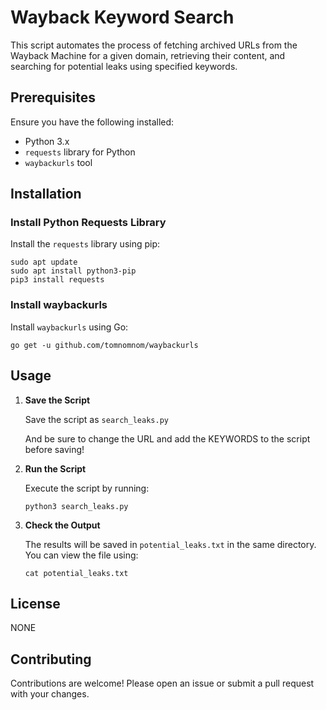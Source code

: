 <!DOCTYPE html>
<html lang="en">
<head>
  <meta charset="UTF-8">
  <meta name="viewport" content="width=device-width, initial-scale=1.0">
</head>
<body>

<h1>Wayback Keyword Search</h1>

<p>This script automates the process of fetching archived URLs from the Wayback Machine for a given domain, retrieving their content, and searching for potential  leaks using specified keywords.</p>

<h2>Prerequisites</h2>
<p>Ensure you have the following installed:</p>
<ul>
  <li>Python 3.x</li>
  <li><code>requests</code> library for Python</li>
  <li><code>waybackurls</code> tool</li>
</ul>

<h2>Installation</h2>

<h3>Install Python Requests Library</h3>
<p>Install the <code>requests</code> library using pip:</p>
<pre><code>sudo apt update
sudo apt install python3-pip
pip3 install requests
</code></pre>

<h3>Install waybackurls</h3>
<p>Install <code>waybackurls</code> using Go:</p>
<pre><code>go get -u github.com/tomnomnom/waybackurls
</code></pre>

<h2>Usage</h2>

<ol>
  <li>
    <p><strong>Save the Script</strong></p>
    <p>Save the script as <code>search_leaks.py</code></p> 
    <p>And be sure to change the URL and add the KEYWORDS to the script before saving!</p>

  </li>
  <li>
    <p><strong>Run the Script</strong></p>
    <p>Execute the script by running:</p>
    <pre><code>python3 search_leaks.py
</code></pre>
  </li>
  <li>
    <p><strong>Check the Output</strong></p>
    <p>The results will be saved in <code>potential_leaks.txt</code> in the same directory. You can view the file using:</p>
    <pre><code>cat potential_leaks.txt
</code></pre>
  </li>
</ol>

<h2>License</h2>
<p>NONE</p>

<h2>Contributing</h2>
<p>Contributions are welcome! Please open an issue or submit a pull request with your changes.</p>

</body>
</html>
